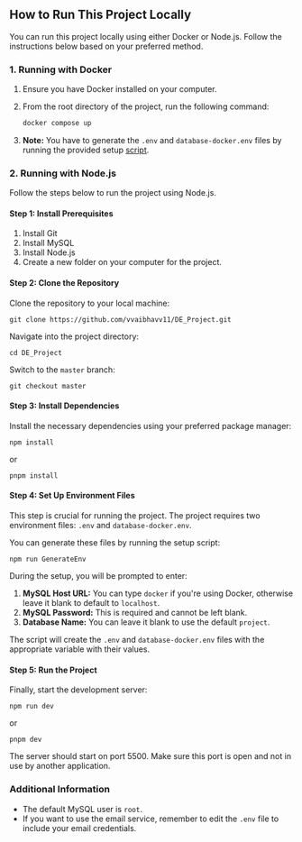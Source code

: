 ## How to Run This Project Locally

You can run this project locally using either Docker or Node.js. Follow the instructions below based on your preferred method.

### 1. Running with Docker

1. Ensure you have Docker installed on your computer.
2. From the root directory of the project, run the following command:

   ```bash
   docker compose up
   ```

3. **Note:** You have to generate the `.env` and `database-docker.env` files by running the provided setup [script](#step-4-set-up-environment-files).

### 2. Running with Node.js

Follow the steps below to run the project using Node.js.

#### Step 1: Install Prerequisites

1. Install Git
2. Install MySQL
3. Install Node.js
4. Create a new folder on your computer for the project.

#### Step 2: Clone the Repository

Clone the repository to your local machine:

```
git clone https://github.com/vvaibhavv11/DE_Project.git
```

Navigate into the project directory:

```
cd DE_Project
```

Switch to the `master` branch:

```
git checkout master
```

#### Step 3: Install Dependencies

Install the necessary dependencies using your preferred package manager:

```
npm install
```

or

```
pnpm install
```

#### Step 4: Set Up Environment Files

This step is crucial for running the project. The project requires two environment files: `.env` and `database-docker.env`.

You can generate these files by running the setup script:

```
npm run GenerateEnv
```

During the setup, you will be prompted to enter:

1. **MySQL Host URL:** You can type `docker` if you're using Docker, otherwise leave it blank to default to `localhost`.
2. **MySQL Password:** This is required and cannot be left blank.
3. **Database Name:** You can leave it blank to use the default `project`.

The script will create the `.env` and `database-docker.env` files with the appropriate variable with their values.

#### Step 5: Run the Project

Finally, start the development server:

```
npm run dev
```

or

```
pnpm dev
```

The server should start on port 5500. Make sure this port is open and not in use by another application.

### Additional Information

- The default MySQL user is `root`.
- If you want to use the email service, remember to edit the `.env` file to include your email credentials.
